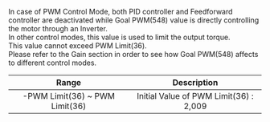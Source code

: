 In case of PWM Control Mode, both PID controller and Feedforward controller are deactivated while Goal PWM(548) value is directly controlling the motor through an Inverter.  
In other control modes, this value is used to limit the output torque.  
This value cannot exceed PWM Limit(36).  
Please refer to the Gain section in order to see how Goal PWM(548) affects to different control modes.

|             Range              |              Description               |
|:------------------------------:|:--------------------------------------:|
| -PWM Limit(36) ~ PWM Limit(36) | Initial Value of PWM Limit(36) : 2,009 |
